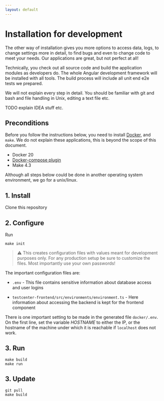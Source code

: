 ```yaml
---
layout: default
---
```


# Installation for development

The other way of installation gives you more options to access data, logs, to change settings more in 
detail, to find bugs and even to change code to meet your needs. Our applications are great, 
but not perfect at all!

Technically, you check out all source code and build the application modules as developers do. 
The whole Angular development framework will be installed with all tools. 
The build process will include all unit end e2e tests we prepared.

We will not explain every step in detail. You should be familiar with git and bash and file 
handling in Unix, editing a text file etc.

TODO explain IDEA stuff etc.

## Preconditions

Before you follow the instructions below, you need to 
install [Docker](https://docs.docker.com/engine/install/ubuntu/#installation-methods), and `make`.
We do not explain these applications, this is beyond the scope of this document.

* Docker 20
* [Docker-compose plugin](https://docs.docker.com/compose/install/linux/) 
* Make 4.3

Although all steps below could be done in another operating system environment, we go for a unix/linux.

## 1. Install
Clone this repository

## 2. Configure

Run

```
make init
```

> :warning: This creates configuration files with values meant for
development purposes only. For any production setup be sure to customize the files.
Most importantly use your own passwords!

The important configuration files are:

* `.env` - This file contains sensitive information about database access
and user logins

* `testcenter-frontend/src/environments/environment.ts` - Here information about accessing the backend is kept for 
the frontend component

There is one important setting to be made in the generated file `docker/.env`.
On the first line, set the variable _HOSTNAME_ to either the IP, or the hostname of the machine
under which it is reachable if `localhost` does not work.


## 3. Run
```
make build
make run
```


## 3. Update

```
git pull
make build
```
